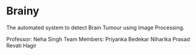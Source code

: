 # Brainy 
The automated system to detect Brain Tumour using Image Processing.

Professor: Neha Singh
Team Members:
Priyanka Bedekar
Niharika Prasad
Revati Hagir
